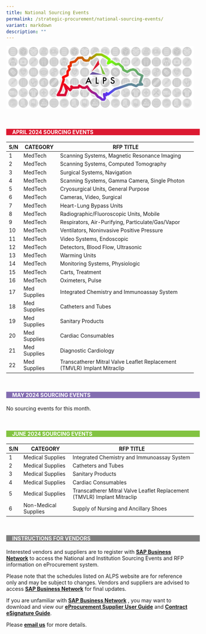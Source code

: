 ```yaml
---
title: National Sourcing Events
permalink: /strategic-procurement/national-sourcing-events/
variant: markdown
description: ""
---
```

![](/images/alps_sourcing_events_national_1920x640_clear.png)



<br>
<div style="background-color: #DC1931; padding-left: 1rem; width: 100%" class="section">
			<h4 style="color: white; font-weight: bold; text-align: left;">APRIL 2024 SOURCING EVENTS</h4>
</div>



| S/N | CATEGORY	| RFP TITLE |
| -------- | -------- | -------- |
| 1 | MedTech | Scanning Systems, Magnetic Resonance Imaging |
| 2 | MedTech | Scanning Systems, Computed Tomography |
| 3 | MedTech | Surgical Systems, Navigation |
| 4 | MedTech | Scanning Systems, Gamma Camera, Single Photon |
| 5 | MedTech | Cryosurgical Units, General Purpose |
| 6 | MedTech | Cameras, Video, Surgical |
| 7 | MedTech | Heart-Lung Bypass Units |
| 8 | MedTech | Radiographic/Fluoroscopic Units, Mobile |
| 9 | MedTech | Respirators, Air-Purifying, Particulate/Gas/Vapor |
| 10 | MedTech | Ventilators, Noninvasive Positive Pressure |
| 11 | MedTech | Video Systems, Endoscopic |
| 12 | MedTech | Detectors, Blood Flow, Ultrasonic |
| 13 | MedTech | Warming Units |
| 14 | MedTech | Monitoring Systems, Physiologic |
| 15 | MedTech | Carts, Treatment |
| 16 | MedTech | Oximeters, Pulse |
| 17 | Med Supplies | Integrated Chemistry and Immunoassay System |
| 18 | Med Supplies | Catheters and Tubes |
| 19 | Med Supplies | Sanitary Products |
| 20 | Med Supplies	| Cardiac Consumables |
| 21 | Med Supplies | Diagnostic Cardiology |
| 22 | Med Supplies | Transcatherer Mitral Valve Leaflet Replacement (TMVLR) Implant Mitraclip |



<br>
<div style="background-color: #836DB1; padding-left: 1rem; width: 100%" class="section">
			<h4 style="color: white; font-weight: bold; text-align: left;">MAY 2024 SOURCING EVENTS</h4>
</div>



No sourcing events for this month.



<br>
<div style="background-color: #82C341; padding-left: 1rem; width: 100%" class="section">
			<h4 style="color: white; font-weight: bold; text-align: left;">JUNE 2024 SOURCING EVENTS</h4>
</div>



| S/N | CATEGORY | RFP TITLE |
| -------- | -------- | -------- |
| 1 | Medical Supplies | Integrated Chemistry and Immunoassay System |
| 2 | Medical Supplies | Catheters and Tubes |
| 3 | Medical Supplies | Sanitary Products |
| 4 | Medical Supplies | Cardiac Consumables |
| 5 | Medical Supplies | Transcatherer Mitral Valve Leaflet Replacement (TMVLR) Implant Mitraclip |
| 6 | Non-Medical Supplies | Supply of Nursing and Ancillary Shoes |



<br>
<div style="background-color: grey; padding-left: 1rem; width: 100%" class="section">
			<h4 style="color: white; font-weight: bold; text-align: left;">INSTRUCTIONS FOR VENDORS</h4>
</div>



Interested vendors and suppliers are to register with **[SAP Business Network](https://supplier.ariba.com/)** to access the National and Institution Sourcing Events and RFP information on eProcurement system.  

Please note that the schedules listed on ALPS website are for reference only and may be subject to changes. Vendors and suppliers are advised to access **[SAP Business Network](https://supplier.ariba.com/)** for final updates.

If you are unfamiliar with **[SAP Business Network](https://supplier.ariba.com/)** , you may want to download and view our **[eProcurement Supplier User Guide](https://for.sg/alps-eprocurement-supplier-user-guide)** and **[Contract eSignature Guide](/files/Sourcing%20Events/contract_esignature_guide_v1_2.pdf)**.

Please **[email us](mailto:alps_operations@alpshealthcare.com.sg)** for more details.